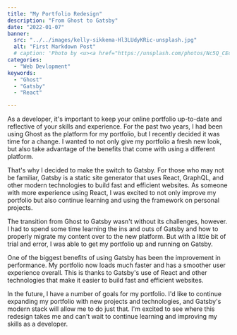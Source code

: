 ```yaml
---
title: "My Portfolio Redesign"
description: "From Ghost to Gatsby"
date: "2022-01-07"
banner:
  src: "../../images/kelly-sikkema-Hl3LUdyKRic-unsplash.jpg"
  alt: "First Markdown Post"
  # caption: 'Photo by <u><a href="https://unsplash.com/photos/Nc5Q_CEcY44">Florian Olivo</a></u>'
categories:
  - "Web Devlopment"
keywords:
  - "Ghost"
  - "Gatsby"
  - "React"

---
```


As a developer, it's important to keep your online portfolio up-to-date and reflective of your skills and experience. For the past two years, I had been using Ghost as the platform for my portfolio, but I recently decided it was time for a change. I wanted to not only give my portfolio a fresh new look, but also take advantage of the benefits that come with using a different platform.

That's why I decided to make the switch to Gatsby. For those who may not be familiar, Gatsby is a static site generator that uses React, GraphQL, and other modern technologies to build fast and efficient websites. As someone with more experience using React, I was excited to not only improve my portfolio but also continue learning and using the framework on personal projects.

The transition from Ghost to Gatsby wasn't without its challenges, however. I had to spend some time learning the ins and outs of Gatsby and how to properly migrate my content over to the new platform. But with a little bit of trial and error, I was able to get my portfolio up and running on Gatsby.

One of the biggest benefits of using Gatsby has been the improvement in performance. My portfolio now loads much faster and has a smoother user experience overall. This is thanks to Gatsby's use of React and other technologies that make it easier to build fast and efficient websites.

In the future, I have a number of goals for my portfolio. I'd like to continue expanding my portfolio with new projects and technologies, and Gatsby's modern stack will allow me to do just that. I'm excited to see where this redesign takes me and can't wait to continue learning and improving my skills as a developer.
